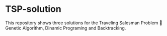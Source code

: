 # TSP-solution
This repository shows three solutions for the Traveling Salesman Problem 🥓
 Genetic Algorithm, Dinamic Programing and Backtracking.
